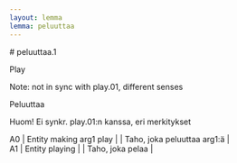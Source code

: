 ```yaml
---
layout: lemma
lemma: peluuttaa
---
```


<div class="sense">
# <span class="sensename">peluuttaa.1</span>

<span class="description">Play</span>

Note: not in sync with play.01, different senses

<span class="description">Peluuttaa</span>

Huom! Ei synkr. play.01:n kanssa, eri merkitykset

A0 | Entity making arg1 play |   | Taho, joka peluuttaa arg1:ä |  
A1 | Entity playing |   | Taho, joka pelaa |  

</div>

